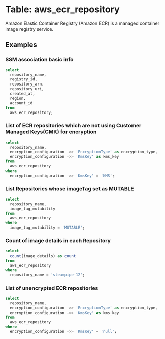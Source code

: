 # Table: aws_ecr_repository

Amazon Elastic Container Registry (Amazon ECR) is a managed container image registry service.

## Examples

### SSM association basic info
```sql
select
  repository_name,
  registry_id,
  repository_arn,
  repository_uri,
  created_at,
  region,
  account_id
from
  aws_ecr_repository;
```

### List of ECR repositories which are not using Customer Managed Keys(CMK) for encryption
```sql
select
  repository_name,
  encryption_configuration ->> 'EncryptionType' as encryption_type,
  encryption_configuration ->> 'KmsKey' as kms_key
from
  aws_ecr_repository
where
  encryption_configuration ->> 'KmsKey' = 'KMS';
```

### List Repositories whose imageTag set as MUTABLE
```sql
select
  repository_name,
  image_tag_mutability
from
  aws_ecr_repository
where
  image_tag_mutability = 'MUTABLE';
```

### Count of image details in each Repository
```sql
select
  count(image_details) as count
from
  aws_ecr_repository
where
  repository_name = 'steampipe-12';
```

### List of unencrypted ECR repositories
```sql
select
  repository_name,
  encryption_configuration ->> 'EncryptionType' as encryption_type,
  encryption_configuration ->> 'KmsKey' as kms_key
from
  aws_ecr_repository
where
  encryption_configuration ->> 'KmsKey' = 'null';
```

